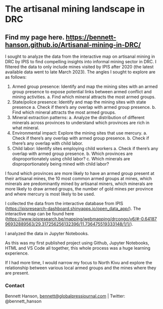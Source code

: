 # The artisanal mining landscape in DRC

## Find my page here. https://bennett-hanson.github.io/Artisanal-mining-in-DRC/

I sought to analyze the data from the interactive map on artisanal mining in DRC by IPIS to find compelling insights into informal mining sector in DRC. I filtered the data to only include mines visited by IPIS after 2020 (the latest available data went to late March 2023). The angles I sought to explore are as follows:

1. Armed group presence: Identify and map the mining sites with an armed group presence to expose potential links between armed conflict and mining activities.
    a. Find which mineral attracts the most armed groups.
2. State/police presence: Identify and map the mining sites with state presence
    a. Check if there’s any overlap with armed group presence.
    b. Find which mineral attracts the most armed groups.
3. Mineral extraction patterns:
    a. Analyze the distribution of different minerals across provinces to understand which provinces are rich in what mineral.
4. Environmental impact: Explore the mining sites that use mercury.
    a. Check if there’s any overlap with armed group presence.
    b. Check if there’s any overlap with child labor.
5. Child labor: Identify sites employing child workers
    a. Check if there’s any overlap with armed group presence.
    b. Which provinces are disproportionately using child labor?
    c. Which minerals are disproportionately being mined with child labor?

I found which provinces are more likely to have an armed group present at their artisanal mines, the 10 most common armed groups at mines, which minerals are predominantly mined by artisanal miners, which minerals are more likely to draw armed groups, the number of gold mines per province and where mercury is most likely to be used.

I collected the data from the interactive database from IPIS (https://ipisresearch-dashboard.shinyapps.io/open_data_app/). The interactive map can be found here (https://www.ipisresearch.be/mapping/webmapping/drcongo/v6/#-0.6418796932889563/29.317256256132396/11.736475519333148/1/1/).

I analyzed the data in Jupyter Notebooks.

As this was my first published project using Github, Jupyter Notebooks, HTML and VS Code all together, this whole process was a huge learning experience.

If I had more time, I would narrow my focus to North Kivu and explore the relationship between various local armed groups and the mines where they are present.

### Contact

Bennett Hanson, bennett@globalpressjournal.com | Twitter: @bennett_hanson
